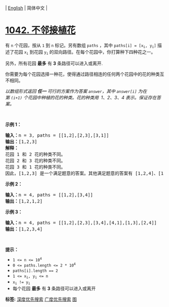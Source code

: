 | [English](README_EN.md) | 简体中文 |

# [1042. 不邻接植花](https://leetcode-cn.com/problems/flower-planting-with-no-adjacent)
<p>有 <code>n</code> 个花园，按从&nbsp;<code>1</code>&nbsp;到 <code>n</code> 标记。另有数组 <code>paths</code> ，其中 <code>paths[i] = [x<sub>i</sub>, y<sub>i</sub>]</code>&nbsp;描述了花园&nbsp;<code>x<sub>i</sub></code> 到花园&nbsp;<code>y<sub>i</sub></code> 的双向路径。在每个花园中，你打算种下四种花之一。</p>

<p>另外，所有花园 <strong>最多</strong> 有 <strong>3</strong> 条路径可以进入或离开.</p>

<p>你需要为每个花园选择一种花，使得通过路径相连的任何两个花园中的花的种类互不相同。</p>

<p><em>以数组形式返回 <strong>任一</strong> 可行的方案作为答案&nbsp;<code>answer</code>，其中&nbsp;<code>answer[i]</code>&nbsp;为在第&nbsp;<code>(i+1)</code>&nbsp;个花园中种植的花的种类。花的种类用 &nbsp;1、2、3、4 表示。保证存在答案。</em></p>

<p>&nbsp;</p>

<p><strong>示例 1：</strong></p>

<pre>
<strong>输入：</strong>n = 3, paths = [[1,2],[2,3],[3,1]]
<strong>输出：</strong>[1,2,3]
<strong>解释：</strong>
花园 1 和 2 花的种类不同。
花园 2 和 3 花的种类不同。
花园 3 和 1 花的种类不同。
因此，[1,2,3] 是一个满足题意的答案。其他满足题意的答案有 [1,2,4]、[1,4,2] 和 [3,2,1]
</pre>

<p><strong>示例 2：</strong></p>

<pre>
<strong>输入：</strong>n = 4, paths = [[1,2],[3,4]]
<strong>输出：</strong>[1,2,1,2]
</pre>

<p><strong>示例 3：</strong></p>

<pre>
<strong>输入：</strong>n = 4, paths = [[1,2],[2,3],[3,4],[4,1],[1,3],[2,4]]
<strong>输出：</strong>[1,2,3,4]
</pre>

<p>&nbsp;</p>

<p><strong>提示：</strong></p>

<ul>
	<li><code>1 &lt;= n &lt;= 10<sup>4</sup></code></li>
	<li><code>0 &lt;= paths.length &lt;= 2 * 10<sup>4</sup></code></li>
	<li><code>paths[i].length == 2</code></li>
	<li><code>1 &lt;= x<sub>i</sub>, y<sub>i</sub> &lt;= n</code></li>
	<li><code>x<sub>i</sub> != y<sub>i</sub></code></li>
	<li>每个花园 <strong>最多</strong> 有 <strong>3</strong> 条路径可以进入或离开</li>
</ul>

**标签:**  [深度优先搜索](https://leetcode-cn.com/tag/depth-first-search) [广度优先搜索](https://leetcode-cn.com/tag/breadth-first-search) [图](https://leetcode-cn.com/tag/graph) 